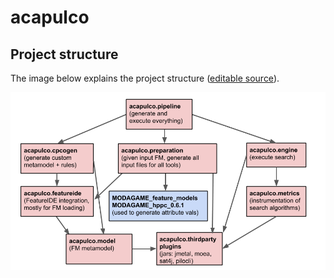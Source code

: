 # acapulco

## Project structure 

The image below explains the project structure ([editable source](https://docs.google.com/presentation/d/1zrxTfQnYK6VBkblaSKF1hr0gAGKRlGz8-E12-qcwU3g/edit#slide=id.p)).

<img src="acapulco_structure.png" alt="drawing" width="800"/>
